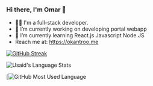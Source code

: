 ### Hi there, I'm Omar 👋


- 👨‍💻 I'm a full-stack developer. 
- 🔭 I’m currently working on developing portal webapp
- 🌱 I’m currently learning React.js Javascript Node.JS
- Reach me at: https://okantroo.me


[![GitHub Streak](https://streak-stats.demolab.com?user=metheok&theme=midnight-purple&hide_border=true)](https://git.io/streak-stats)

<img align="center" src="https://github-readme-stats.vercel.app/api/top-langs/?username=metheok&count_private=true&theme=midnight-purple&layout=compact" alt="Usaid's Language Stats">

[![GitHub Most Used Language](
https://github-readme-stats.vercel.app/api/top-langs/?username=metheok&count_private=true&theme=nightowl&layout=compact
)

